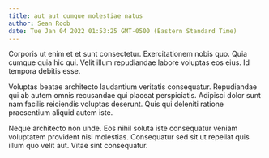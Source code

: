 ```yaml
---
title: aut aut cumque molestiae natus
author: Sean Roob
date: Tue Jan 04 2022 01:53:25 GMT-0500 (Eastern Standard Time)
---
```

Corporis ut enim et et sunt consectetur. Exercitationem nobis quo. Quia cumque quia hic qui. Velit illum repudiandae labore voluptas eos eius. Id tempora debitis esse.

 Voluptas beatae architecto laudantium veritatis consequatur. Repudiandae qui ab autem omnis recusandae qui placeat perspiciatis. Adipisci dolor sunt nam facilis reiciendis voluptas deserunt. Quis qui deleniti ratione praesentium aliquid autem iste.

 Neque architecto non unde. Eos nihil soluta iste consequatur veniam voluptatem provident nisi molestias. Consequatur sed sit ut repellat quis illum quo velit aut. Vitae sint consequatur.
